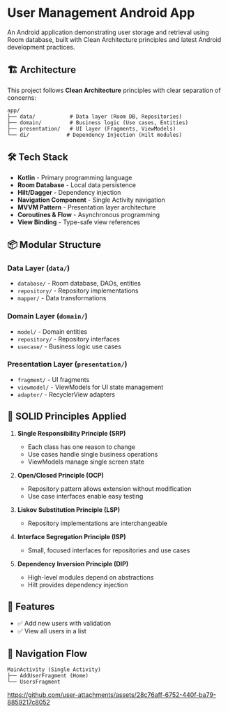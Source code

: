 # User Management Android App

An Android application demonstrating user storage and retrieval using Room database, built with Clean Architecture principles and latest Android development practices.

## 🏗️ Architecture

This project follows **Clean Architecture** principles with clear separation of concerns:

```
app/
├── data/           # Data layer (Room DB, Repositories)
├── domain/         # Business logic (Use cases, Entities)
├── presentation/   # UI layer (Fragments, ViewModels)
└── di/            # Dependency Injection (Hilt modules)
```

## 🛠️ Tech Stack

- **Kotlin** - Primary programming language
- **Room Database** - Local data persistence
- **Hilt/Dagger** - Dependency injection
- **Navigation Component** - Single Activity navigation
- **MVVM Pattern** - Presentation layer architecture
- **Coroutines & Flow** - Asynchronous programming
- **View Binding** - Type-safe view references


## 📦 Modular Structure

### Data Layer (`data/`)
- `database/` - Room database, DAOs, entities
- `repository/` - Repository implementations
- `mapper/` - Data transformations

### Domain Layer (`domain/`)
- `model/` - Domain entities
- `repository/` - Repository interfaces
- `usecase/` - Business logic use cases

### Presentation Layer (`presentation/`)
- `fragment/` - UI fragments
- `viewmodel/` - ViewModels for UI state management
- `adapter/` - RecyclerView adapters

## 🔧 SOLID Principles Applied

1. **Single Responsibility Principle (SRP)**
   - Each class has one reason to change
   - Use cases handle single business operations
   - ViewModels manage single screen state

2. **Open/Closed Principle (OCP)**
   - Repository pattern allows extension without modification
   - Use case interfaces enable easy testing

3. **Liskov Substitution Principle (LSP)**
   - Repository implementations are interchangeable

4. **Interface Segregation Principle (ISP)**
   - Small, focused interfaces for repositories and use cases

5. **Dependency Inversion Principle (DIP)**
   - High-level modules depend on abstractions
   - Hilt provides dependency injection

## 🚀 Features

- ✅ Add new users with validation
- ✅ View all users in a list

## 📱 Navigation Flow

```
MainActivity (Single Activity)
├── AddUserFragment (Home)
└── UsersFragment
```




https://github.com/user-attachments/assets/28c76aff-6752-440f-ba79-8859217c8052

